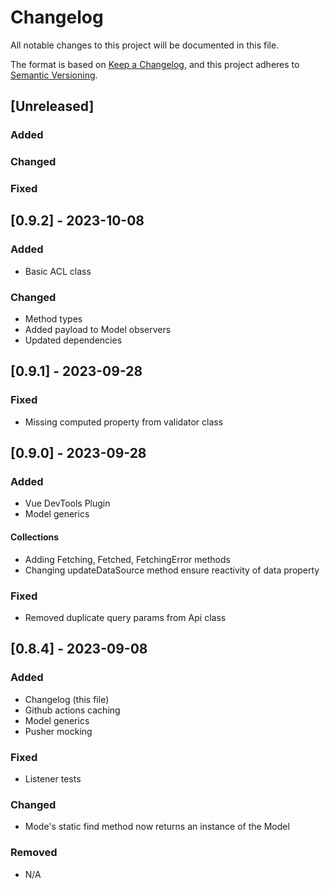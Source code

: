 # Changelog

All notable changes to this project will be documented in this file.

The format is based on [Keep a Changelog](https://keepachangelog.com/en/1.0.0/),
and this project adheres to [Semantic Versioning](https://semver.org/spec/v2.0.0.html).

## [Unreleased]
### Added
### Changed
### Fixed

## [0.9.2] - 2023-10-08
### Added
- Basic ACL class

### Changed
- Method types
- Added payload to Model observers
- Updated dependencies

## [0.9.1] - 2023-09-28

### Fixed
- Missing computed property from validator class

## [0.9.0] - 2023-09-28

### Added
- Vue DevTools Plugin
- Model generics
#### Collections
- Adding Fetching, Fetched, FetchingError methods
- Changing updateDataSource method ensure reactivity of data property

### Fixed
- Removed duplicate query params from Api class

## [0.8.4] - 2023-09-08

### Added

- Changelog (this file)
- Github actions caching
- Model generics
- Pusher mocking

### Fixed

- Listener tests

### Changed

- Mode's static find method now returns an instance of the Model

### Removed

- N/A
